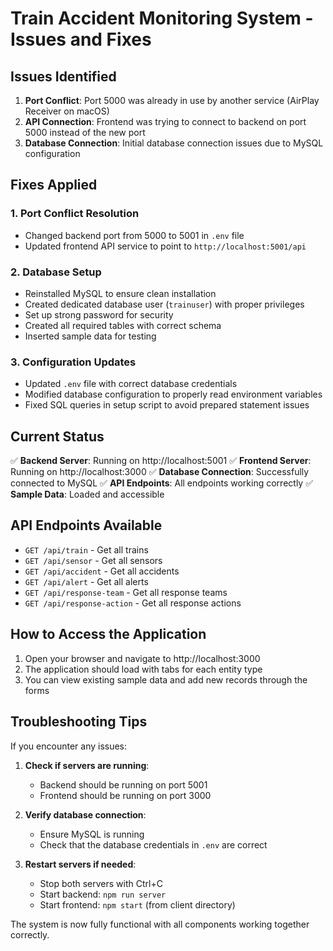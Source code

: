 # Train Accident Monitoring System - Issues and Fixes

## Issues Identified

1. **Port Conflict**: Port 5000 was already in use by another service (AirPlay Receiver on macOS)
2. **API Connection**: Frontend was trying to connect to backend on port 5000 instead of the new port
3. **Database Connection**: Initial database connection issues due to MySQL configuration

## Fixes Applied

### 1. Port Conflict Resolution
- Changed backend port from 5000 to 5001 in `.env` file
- Updated frontend API service to point to `http://localhost:5001/api`

### 2. Database Setup
- Reinstalled MySQL to ensure clean installation
- Created dedicated database user (`trainuser`) with proper privileges
- Set up strong password for security
- Created all required tables with correct schema
- Inserted sample data for testing

### 3. Configuration Updates
- Updated `.env` file with correct database credentials
- Modified database configuration to properly read environment variables
- Fixed SQL queries in setup script to avoid prepared statement issues

## Current Status

✅ **Backend Server**: Running on http://localhost:5001
✅ **Frontend Server**: Running on http://localhost:3000
✅ **Database Connection**: Successfully connected to MySQL
✅ **API Endpoints**: All endpoints working correctly
✅ **Sample Data**: Loaded and accessible

## API Endpoints Available

- `GET /api/train` - Get all trains
- `GET /api/sensor` - Get all sensors
- `GET /api/accident` - Get all accidents
- `GET /api/alert` - Get all alerts
- `GET /api/response-team` - Get all response teams
- `GET /api/response-action` - Get all response actions

## How to Access the Application

1. Open your browser and navigate to http://localhost:3000
2. The application should load with tabs for each entity type
3. You can view existing sample data and add new records through the forms

## Troubleshooting Tips

If you encounter any issues:

1. **Check if servers are running**:
   - Backend should be running on port 5001
   - Frontend should be running on port 3000

2. **Verify database connection**:
   - Ensure MySQL is running
   - Check that the database credentials in `.env` are correct

3. **Restart servers if needed**:
   - Stop both servers with Ctrl+C
   - Start backend: `npm run server`
   - Start frontend: `npm start` (from client directory)

The system is now fully functional with all components working together correctly.